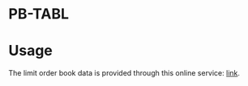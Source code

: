 # PB-TABL


# Usage
The limit order book data is provided through this online service: [link](https://etsin.fairdata.fi/dataset/73eb48d7-4dbc-4a10-a52a-da745b47a649/data).

